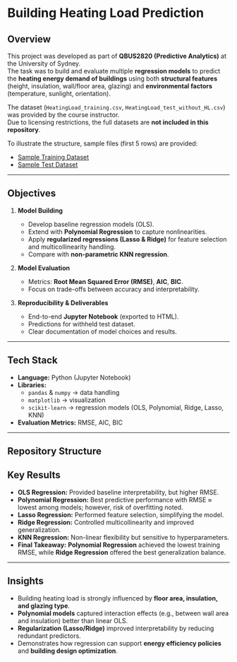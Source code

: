 # Building Heating Load Prediction  

## Overview  
This project was developed as part of **QBUS2820 (Predictive Analytics)** at the University of Sydney.  
The task was to build and evaluate multiple **regression models** to predict the **heating energy demand of buildings** using both **structural features** (height, insulation, wall/floor area, glazing) and **environmental factors** (temperature, sunlight, orientation).  

The dataset (`HeatingLoad_training.csv`, `HeatingLoad_test_without_HL.csv`) was provided by the course instructor.  
Due to licensing restrictions, the full datasets are **not included in this repository**.  

To illustrate the structure, sample files (first 5 rows) are provided:  
- [Sample Training Dataset](./data/sample_training.csv)  
- [Sample Test Dataset](https://github.com/yun-522/heating-load-prediction/blob/16695b1b0b2f541a3be62c00352a50fae73f0669/sample_test.csv)  


---

## Objectives  
1. **Model Building**  
   - Develop baseline regression models (OLS).  
   - Extend with **Polynomial Regression** to capture nonlinearities.  
   - Apply **regularized regressions (Lasso & Ridge)** for feature selection and multicollinearity handling.  
   - Compare with **non-parametric KNN regression**.  

2. **Model Evaluation**  
   - Metrics: **Root Mean Squared Error (RMSE)**, **AIC**, **BIC**.  
   - Focus on trade-offs between accuracy and interpretability.  

3. **Reproducibility & Deliverables**  
   - End-to-end **Jupyter Notebook** (exported to HTML).  
   - Predictions for withheld test dataset.  
   - Clear documentation of model choices and results.  

---

## Tech Stack  
- **Language:** Python (Jupyter Notebook)  
- **Libraries:**  
  - `pandas` & `numpy` → data handling  
  - `matplotlib` → visualization  
  - `scikit-learn` → regression models (OLS, Polynomial, Ridge, Lasso, KNN)  
- **Evaluation Metrics:** RMSE, AIC, BIC  

---

## Repository Structure  


## Key Results  
- **OLS Regression:** Provided baseline interpretability, but higher RMSE.  
- **Polynomial Regression:** Best predictive performance with RMSE ≈ lowest among models; however, risk of overfitting noted.  
- **Lasso Regression:** Performed feature selection, simplifying the model.  
- **Ridge Regression:** Controlled multicollinearity and improved generalization.  
- **KNN Regression:** Non-linear flexibility but sensitive to hyperparameters.  
- **Final Takeaway:** **Polynomial Regression** achieved the lowest training RMSE, while **Ridge Regression** offered the best generalization balance.  

---

## Insights  
- Building heating load is strongly influenced by **floor area, insulation, and glazing type**.  
- **Polynomial models** captured interaction effects (e.g., between wall area and insulation) better than linear OLS.  
- **Regularization (Lasso/Ridge)** improved interpretability by reducing redundant predictors.  
- Demonstrates how regression can support **energy efficiency policies** and **building design optimization**.  

